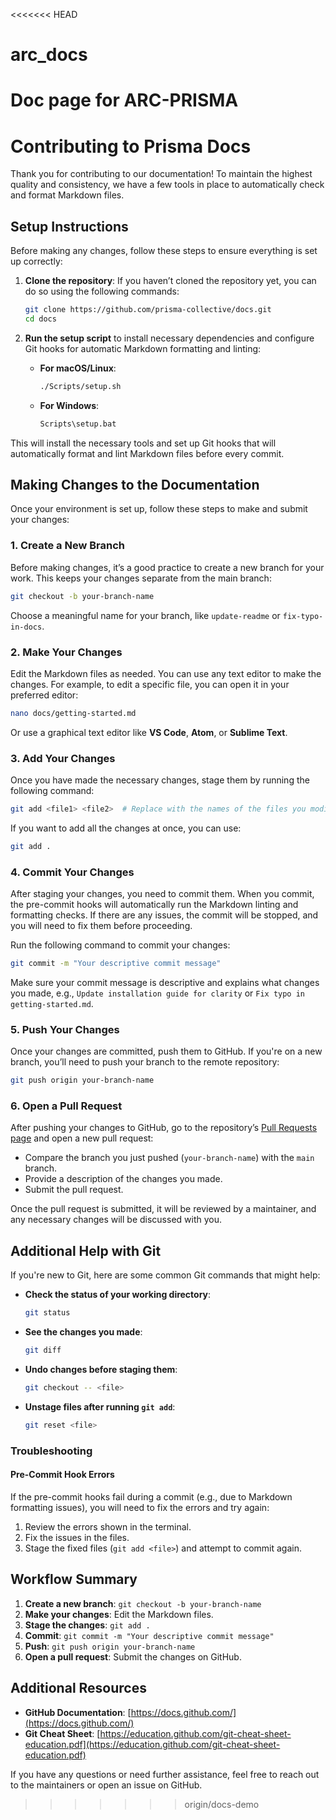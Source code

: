 <<<<<<< HEAD
# arc_docs
Doc page for ARC-PRISMA
=======
# Contributing to Prisma Docs

Thank you for contributing to our documentation! To maintain the highest quality and consistency, we have a few tools in place to automatically check and format Markdown files.

## Setup Instructions

Before making any changes, follow these steps to ensure everything is set up correctly:

1. **Clone the repository**:
   If you haven’t cloned the repository yet, you can do so using the following commands:
   ```bash
   git clone https://github.com/prisma-collective/docs.git
   cd docs
   ```

2. **Run the setup script** to install necessary dependencies and configure Git hooks for automatic Markdown formatting and linting:
   - **For macOS/Linux**:
     ```bash
     ./Scripts/setup.sh
     ```
   - **For Windows**:
     ```cmd
     Scripts\setup.bat
     ```

This will install the necessary tools and set up Git hooks that will automatically format and lint Markdown files before every commit.

## Making Changes to the Documentation

Once your environment is set up, follow these steps to make and submit your changes:

### 1. Create a New Branch

Before making changes, it’s a good practice to create a new branch for your work. This keeps your changes separate from the main branch:

```bash
git checkout -b your-branch-name
```

Choose a meaningful name for your branch, like `update-readme` or `fix-typo-in-docs`.

### 2. Make Your Changes

Edit the Markdown files as needed. You can use any text editor to make the changes. For example, to edit a specific file, you can open it in your preferred editor:

```bash
nano docs/getting-started.md
```

Or use a graphical text editor like **VS Code**, **Atom**, or **Sublime Text**.

### 3. Add Your Changes

Once you have made the necessary changes, stage them by running the following command:

```bash
git add <file1> <file2>  # Replace with the names of the files you modified
```

If you want to add all the changes at once, you can use:

```bash
git add .
```

### 4. Commit Your Changes

After staging your changes, you need to commit them. When you commit, the pre-commit hooks will automatically run the Markdown linting and formatting checks. If there are any issues, the commit will be stopped, and you will need to fix them before proceeding.

Run the following command to commit your changes:

```bash
git commit -m "Your descriptive commit message"
```

Make sure your commit message is descriptive and explains what changes you made, e.g., `Update installation guide for clarity` or `Fix typo in getting-started.md`.

### 5. Push Your Changes

Once your changes are committed, push them to GitHub. If you're on a new branch, you’ll need to push your branch to the remote repository:

```bash
git push origin your-branch-name
```

### 6. Open a Pull Request

After pushing your changes to GitHub, go to the repository’s [Pull Requests page](https://github.com/prisma-collective/docs/pulls) and open a new pull request:

- Compare the branch you just pushed (`your-branch-name`) with the `main` branch.
- Provide a description of the changes you made.
- Submit the pull request.

Once the pull request is submitted, it will be reviewed by a maintainer, and any necessary changes will be discussed with you.

## Additional Help with Git

If you're new to Git, here are some common Git commands that might help:

- **Check the status of your working directory**:
  ```bash
  git status
  ```

- **See the changes you made**:
  ```bash
  git diff
  ```

- **Undo changes before staging them**:
  ```bash
  git checkout -- <file>
  ```

- **Unstage files after running `git add`**:
  ```bash
  git reset <file>
  ```

### Troubleshooting

#### Pre-Commit Hook Errors
If the pre-commit hooks fail during a commit (e.g., due to Markdown formatting issues), you will need to fix the errors and try again:

1. Review the errors shown in the terminal.
2. Fix the issues in the files.
3. Stage the fixed files (`git add <file>`) and attempt to commit again.

## Workflow Summary

1. **Create a new branch**: `git checkout -b your-branch-name`
2. **Make your changes**: Edit the Markdown files.
3. **Stage the changes**: `git add .`
4. **Commit**: `git commit -m "Your descriptive commit message"`
5. **Push**: `git push origin your-branch-name`
6. **Open a pull request**: Submit the changes on GitHub.

## Additional Resources

- **GitHub Documentation**: [https://docs.github.com/](https://docs.github.com/)
- **Git Cheat Sheet**: [https://education.github.com/git-cheat-sheet-education.pdf](https://education.github.com/git-cheat-sheet-education.pdf)

If you have any questions or need further assistance, feel free to reach out to the maintainers or open an issue on GitHub.
>>>>>>> origin/docs-demo
